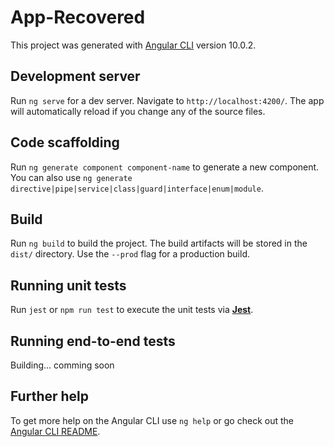 # App-Recovered

This project was generated with [Angular CLI](https://github.com/angular/angular-cli) version 10.0.2.

## Development server

Run `ng serve` for a dev server. Navigate to `http://localhost:4200/`. The app will automatically reload if you change any of the source files.

## Code scaffolding

Run `ng generate component component-name` to generate a new component. You can also use `ng generate directive|pipe|service|class|guard|interface|enum|module`.

## Build

Run `ng build` to build the project. The build artifacts will be stored in the `dist/` directory. Use the `--prod` flag for a production build.

## Running unit tests

Run `jest` or `npm run test` to execute the unit tests via [**Jest**](https://jestjs.io/).

## Running end-to-end tests

Building... comming soon

## Further help

To get more help on the Angular CLI use `ng help` or go check out the [Angular CLI README](https://github.com/angular/angular-cli/blob/master/README.md).
